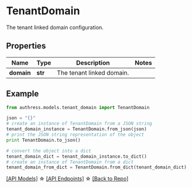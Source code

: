 # TenantDomain

The tenant linked domain configuration.

## Properties
Name | Type | Description | Notes
------------ | ------------- | ------------- | -------------
**domain** | **str** | The tenant linked domain. | 

## Example

```python
from authress.models.tenant_domain import TenantDomain

json = "{}"
# create an instance of TenantDomain from a JSON string
tenant_domain_instance = TenantDomain.from_json(json)
# print the JSON string representation of the object
print TenantDomain.to_json()

# convert the object into a dict
tenant_domain_dict = tenant_domain_instance.to_dict()
# create an instance of TenantDomain from a dict
tenant_domain_from_dict = TenantDomain.from_dict(tenant_domain_dict)
```
[[API Models]](./README.md#documentation-for-models) ☆ [[API Endpoints]](./README.md#documentation-for-api-endpoints) ☆ [[Back to Repo]](../README.md)


